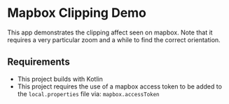 # Mapbox Clipping Demo

This app demonstrates the clipping affect seen on mapbox. Note that it requires a very particular 
zoom and a while to find the correct orientation.

## Requirements
* This project builds with Kotlin
* This project requires the use of a mapbox access token to be added to the `local.properties` file
via: `mapbox.accessToken`